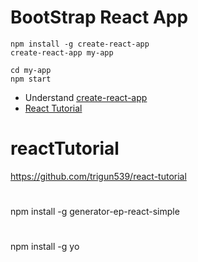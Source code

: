 # BootStrap React App  
```
npm install -g create-react-app
create-react-app my-app

cd my-app
npm start
```
- Understand [create-react-app](https://github.com/facebookincubator/create-react-app/blob/master/packages/react-scripts/template/README.md#folder-structure)
- [React Tutorial](https://facebook.github.io/react/docs/installation.html)


# reactTutorial
https://github.com/trigun539/react-tutorial
#
npm install -g generator-ep-react-simple
#
npm install -g yo
